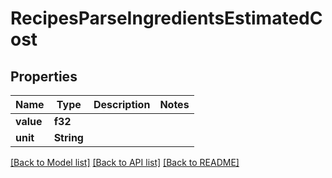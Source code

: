 # RecipesParseIngredientsEstimatedCost

## Properties

Name | Type | Description | Notes
------------ | ------------- | ------------- | -------------
**value** | **f32** |  | 
**unit** | **String** |  | 

[[Back to Model list]](../README.md#documentation-for-models) [[Back to API list]](../README.md#documentation-for-api-endpoints) [[Back to README]](../README.md)


